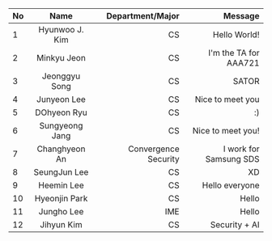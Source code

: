 | No            | Name           | Department/Major | Message           |
| ------------- |:--------------:| ----------------:|------------------:|
| 1             | Hyunwoo J. Kim | CS               | Hello World!      |
| 2             | Minkyu  Jeon   |  CS              | I'm the TA for AAA721    |
| 3             | Jeonggyu Song  | CS               | SATOR             |
| 4             | Junyeon Lee    | CS               | Nice to meet you  |
| 5             | DOhyeon Ryu    | CS               | :)                |
| 6             | Sungyeong Jang | CS               | Nice to meet you! |
| 7             | Changhyeon An  | Convergence Security | I work for Samsung SDS |
| 8             | SeungJun Lee   | CS               | XD                |
| 9             | Heemin Lee     | CS               | Hello everyone    |
| 10		        | Hyeonjin Park  | CS		            | Hello	           	|
| 11            | Jungho Lee     | IME              | Hello             |
| 12				    | Jihyun Kim	   | CS				        | Security + AI		  |

